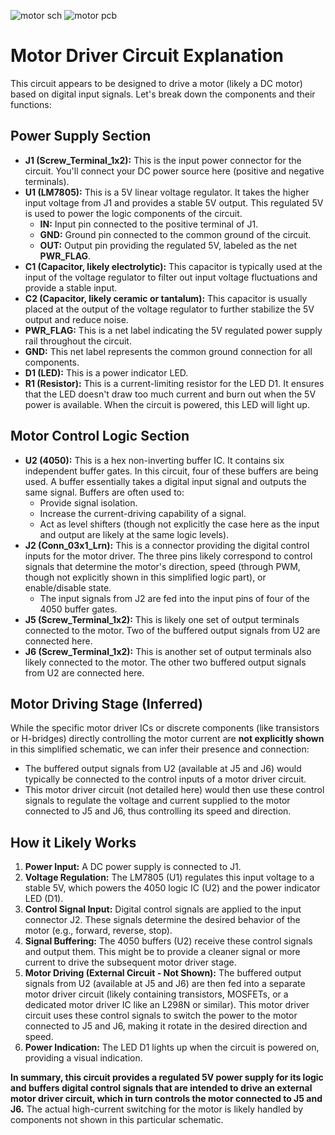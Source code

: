 ![motor sch](https://github.com/user-attachments/assets/f97d4df2-9383-4417-93d9-2a091f6680a7)
![motor pcb](https://github.com/user-attachments/assets/67a706a4-d7ed-4726-8514-a54981fdcaa7)


# Motor Driver Circuit Explanation

This circuit appears to be designed to drive a motor (likely a DC motor) based on digital input signals. Let's break down the components and their functions:

## Power Supply Section

* **J1 (Screw\_Terminal\_1x2):** This is the input power connector for the circuit. You'll connect your DC power source here (positive and negative terminals).
* **U1 (LM7805):** This is a 5V linear voltage regulator. It takes the higher input voltage from J1 and provides a stable 5V output. This regulated 5V is used to power the logic components of the circuit.
    * **IN:** Input pin connected to the positive terminal of J1.
    * **GND:** Ground pin connected to the common ground of the circuit.
    * **OUT:** Output pin providing the regulated 5V, labeled as the net **PWR\_FLAG**.
* **C1 (Capacitor, likely electrolytic):** This capacitor is typically used at the input of the voltage regulator to filter out input voltage fluctuations and provide a stable input.
* **C2 (Capacitor, likely ceramic or tantalum):** This capacitor is usually placed at the output of the voltage regulator to further stabilize the 5V output and reduce noise.
* **PWR\_FLAG:** This is a net label indicating the 5V regulated power supply rail throughout the circuit.
* **GND:** This net label represents the common ground connection for all components.
* **D1 (LED):** This is a power indicator LED.
* **R1 (Resistor):** This is a current-limiting resistor for the LED D1. It ensures that the LED doesn't draw too much current and burn out when the 5V power is available. When the circuit is powered, this LED will light up.

## Motor Control Logic Section

* **U2 (4050):** This is a hex non-inverting buffer IC. It contains six independent buffer gates. In this circuit, four of these buffers are being used. A buffer essentially takes a digital input signal and outputs the same signal. Buffers are often used to:
    * Provide signal isolation.
    * Increase the current-driving capability of a signal.
    * Act as level shifters (though not explicitly the case here as the input and output are likely at the same logic levels).
* **J2 (Conn\_03x1\_Lrn):** This is a connector providing the digital control inputs for the motor driver. The three pins likely correspond to control signals that determine the motor's direction, speed (through PWM, though not explicitly shown in this simplified logic part), or enable/disable state.
    * The input signals from J2 are fed into the input pins of four of the 4050 buffer gates.
* **J5 (Screw\_Terminal\_1x2):** This is likely one set of output terminals connected to the motor. Two of the buffered output signals from U2 are connected here.
* **J6 (Screw\_Terminal\_1x2):** This is another set of output terminals also likely connected to the motor. The other two buffered output signals from U2 are connected here.

## Motor Driving Stage (Inferred)

While the specific motor driver ICs or discrete components (like transistors or H-bridges) directly controlling the motor current are **not explicitly shown** in this simplified schematic, we can infer their presence and connection:

* The buffered output signals from U2 (available at J5 and J6) would typically be connected to the control inputs of a motor driver circuit.
* This motor driver circuit (not detailed here) would then use these control signals to regulate the voltage and current supplied to the motor connected to J5 and J6, thus controlling its speed and direction.

## How it Likely Works

1.  **Power Input:** A DC power supply is connected to J1.
2.  **Voltage Regulation:** The LM7805 (U1) regulates this input voltage to a stable 5V, which powers the 4050 logic IC (U2) and the power indicator LED (D1).
3.  **Control Signal Input:** Digital control signals are applied to the input connector J2. These signals determine the desired behavior of the motor (e.g., forward, reverse, stop).
4.  **Signal Buffering:** The 4050 buffers (U2) receive these control signals and output them. This might be to provide a cleaner signal or more current to drive the subsequent motor driver stage.
5.  **Motor Driving (External Circuit - Not Shown):** The buffered output signals from U2 (available at J5 and J6) are then fed into a separate motor driver circuit (likely containing transistors, MOSFETs, or a dedicated motor driver IC like an L298N or similar). This motor driver circuit uses these control signals to switch the power to the motor connected to J5 and J6, making it rotate in the desired direction and speed.
6.  **Power Indication:** The LED D1 lights up when the circuit is powered on, providing a visual indication.

**In summary, this circuit provides a regulated 5V power supply for its logic and buffers digital control signals that are intended to drive an external motor driver circuit, which in turn controls the motor connected to J5 and J6.** The actual high-current switching for the motor is likely handled by components not shown in this particular schematic.
